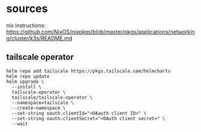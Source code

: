 # sources


nix instructions: <https://github.com/NixOS/nixpkgs/blob/master/pkgs/applications/networking/cluster/k3s/README.md>



## tailscale operator

```
helm repo add tailscale https://pkgs.tailscale.com/helmcharts
helm repo update
helm upgrade \
  --install \
  tailscale-operator \
  tailscale/tailscale-operator \
  --namespace=tailscale \
  --create-namespace \
  --set-string oauth.clientId="<OAauth client ID>" \
  --set-string oauth.clientSecret="<OAuth client secret>" \
  --wait
```

